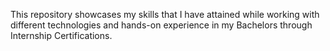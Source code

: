 This repository showcases my skills that I have attained while working with different technologies and hands-on experience in my Bachelors through Internship Certifications.
